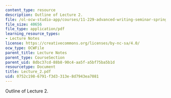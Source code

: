 ```yaml
---
content_type: resource
description: Outline of Lecture 2.
file: /ol-ocw-studio-app/courses/11-229-advanced-writing-seminar-spring-2004/0752c1986791f3d3313e8d7943ea7081_Lecture_2.pdf
file_size: 40656
file_type: application/pdf
learning_resource_types:
- Lecture Notes
license: https://creativecommons.org/licenses/by-nc-sa/4.0/
ocw_type: OCWFile
parent_title: Lecture Notes
parent_type: CourseSection
parent_uid: 8dbc37cd-88b8-90c4-aa5f-a5bf75ba5b1d
resourcetype: Document
title: Lecture_2.pdf
uid: 0752c198-6791-f3d3-313e-8d7943ea7081
---
```

Outline of Lecture 2.
